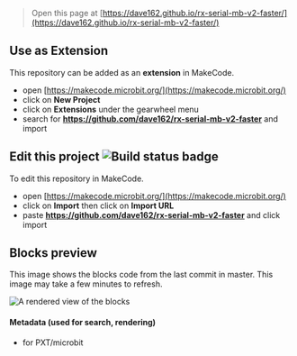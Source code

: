 
> Open this page at [https://dave162.github.io/rx-serial-mb-v2-faster/](https://dave162.github.io/rx-serial-mb-v2-faster/)

## Use as Extension

This repository can be added as an **extension** in MakeCode.

* open [https://makecode.microbit.org/](https://makecode.microbit.org/)
* click on **New Project**
* click on **Extensions** under the gearwheel menu
* search for **https://github.com/dave162/rx-serial-mb-v2-faster** and import

## Edit this project ![Build status badge](https://github.com/dave162/rx-serial-mb-v2-faster/workflows/MakeCode/badge.svg)

To edit this repository in MakeCode.

* open [https://makecode.microbit.org/](https://makecode.microbit.org/)
* click on **Import** then click on **Import URL**
* paste **https://github.com/dave162/rx-serial-mb-v2-faster** and click import

## Blocks preview

This image shows the blocks code from the last commit in master.
This image may take a few minutes to refresh.

![A rendered view of the blocks](https://github.com/dave162/rx-serial-mb-v2-faster/raw/master/.github/makecode/blocks.png)

#### Metadata (used for search, rendering)

* for PXT/microbit
<script src="https://makecode.com/gh-pages-embed.js"></script><script>makeCodeRender("{{ site.makecode.home_url }}", "{{ site.github.owner_name }}/{{ site.github.repository_name }}");</script>
